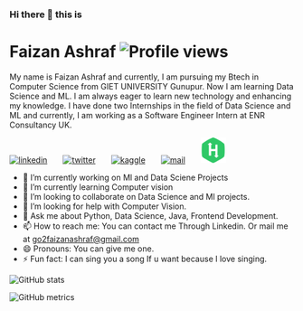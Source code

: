 ### Hi there 👋 this is 
# Faizan Ashraf ![Profile views](https://gpvc.arturio.dev/Zeeshan-2k1)

My name is Faizan Ashraf and currently, I am pursuing my Btech in Computer Science from GIET UNIVERSITY Gunupur. Now I am learning Data Science and ML. I am always eager to learn new technology and enhancing my knowledge. I have done two Internships in the field of Data Science and ML and currently, I am working as a Software Engineer Intern at ENR Consultancy UK.
<br />

[![linkedin](https://github.com/arpit-dwivedi/arpit-dwivedi.github.io/blob/master/assets/img/Webp.net-resizeimage.png)](https://www.linkedin.com/in/faizan-ashraf-5290971aa/)&nbsp;&nbsp;&nbsp;&nbsp;&nbsp;&nbsp;&nbsp;[![twitter](https://github.com/arpit-dwivedi/arpit-dwivedi.github.io/blob/master/assets/img/ttt.png)]()&nbsp;&nbsp;&nbsp;&nbsp;&nbsp;&nbsp;&nbsp;[![kaggle](https://github.com/arpit-dwivedi/arpit-dwivedi/blob/master/kaggle.png)](https://www.kaggle.com/faizanashraf/account)&nbsp;&nbsp;&nbsp;&nbsp;&nbsp;&nbsp;&nbsp;[![mail](https://github.com/arpit-dwivedi/arpit-dwivedi/blob/master/m1.png)](mailto:go2faizanashraf@gmail.com)&nbsp;&nbsp;&nbsp;&nbsp;&nbsp;&nbsp;&nbsp;[![HackerRank](https://github.com/faizan-code/git_learn/blob/master/3_download.png)](https://www.hackerrank.com/go2faizanashraf)


- 🔭 I’m currently working on Ml and Data Sciene Projects
- 🌱 I’m currently learning Computer vision
- 👯 I’m looking to collaborate on Data Science and Ml projects.
- 🤔 I’m looking for help with Computer Vision.
- 💬 Ask me about Python,  Data Science, Java, Frontend Development. 
- 📫 How to reach me: You can contact me Through Linkedin. Or mail me at go2faizanashraf@gmail.com
- 😄 Pronouns: You can give me one.
- ⚡ Fun fact: I can sing you a song If u want because I love singing.

![GitHub stats](https://github-readme-stats.vercel.app/api?username=faizan-code&show_icons=true)  

![GitHub metrics](https://metrics.lecoq.io/faizan-code)
